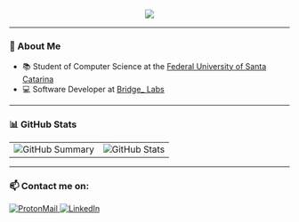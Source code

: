 
<h3 align="center">
  <img src="https://readme-typing-svg.herokuapp.com/?font=Fantasque+Sans+Mono&size=35&center=true&vCenter=true&width=1000&height=70&duration=4000&color=00CED1&lines=Hi+there!+I'm+Nicolas+Elias+" />
</h3>

---

### 👋 About Me

- :books: Student of Computer Science at the [Federal University of Santa Catarina](https://cco.ufsc.br/)
- :computer: Software Developer at [Bridge_ Labs](https://portal.bridge.ufsc.br/)

---

### 📊 GitHub Stats

<table>
  <tr>
    <td>
      <img src="http://github-profile-summary-cards.vercel.app/api/cards/profile-details?username=nicolaseliasx&theme=github_dark" alt="GitHub Summary" />
    </td>
    <td>
      <img src="http://github-profile-summary-cards.vercel.app/api/cards/stats?username=nicolaseliasx&theme=github_dark" alt="GitHub Stats" />
    </td>
  </tr>
</table>

---

### 📫 Contact me on:

<a href="mailto:nicolaselias@pm.me" target="_blank">
  <img src="https://img.shields.io/badge/ProtonMail-8B89CC?style=for-the-badge&logo=protonmail&logoColor=white" alt="ProtonMail" />
</a>
<a href="https://www.linkedin.com/in/nicolas-elias-7357b6218/" target="_blank">
  <img src="https://img.shields.io/badge/-LinkedIn-%230077B5?style=for-the-badge&logo=linkedin&logoColor=white" alt="LinkedIn" />
</a>

